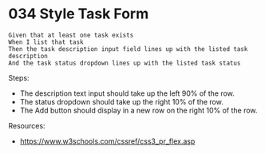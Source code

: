 # 034 Style Task Form

```
Given that at least one task exists
When I list that task
Then the task description input field lines up with the listed task description
And the task status dropdown lines up with the listed task status
```

Steps:
- The description text input should take up the left 90% of the row.
- The status dropdown should take up the right 10% of the row.
- The Add button should display in a new row on the right 10% of the row.

Resources:
- https://www.w3schools.com/cssref/css3_pr_flex.asp
